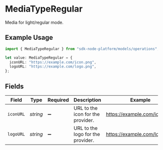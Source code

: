# MediaTypeRegular

Media for light/regular mode.

## Example Usage

```typescript
import { MediaTypeRegular } from "sdk-node-platform/models/operations";

let value: MediaTypeRegular = {
  iconURL: "https://example.com/icon.png",
  logoURL: "https://example.com/logo.png",
};
```

## Fields

| Field                             | Type                              | Required                          | Description                       | Example                           |
| --------------------------------- | --------------------------------- | --------------------------------- | --------------------------------- | --------------------------------- |
| `iconURL`                         | *string*                          | :heavy_minus_sign:                | URL to the icon for the provider. | https://example.com/icon.png      |
| `logoURL`                         | *string*                          | :heavy_minus_sign:                | URL to the logo for the provider. | https://example.com/logo.png      |